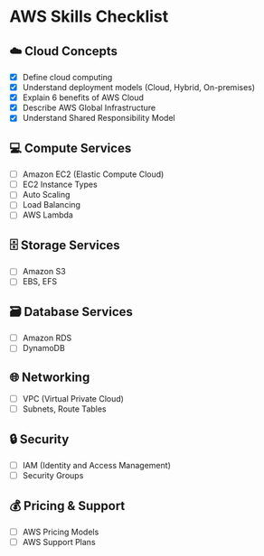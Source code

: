 # AWS Skills Checklist

## ☁️ Cloud Concepts
- [x] Define cloud computing
- [x] Understand deployment models (Cloud, Hybrid, On-premises)
- [x] Explain 6 benefits of AWS Cloud
- [x] Describe AWS Global Infrastructure
- [x] Understand Shared Responsibility Model

## 💻 Compute Services
- [ ] Amazon EC2 (Elastic Compute Cloud)
- [ ] EC2 Instance Types
- [ ] Auto Scaling
- [ ] Load Balancing
- [ ] AWS Lambda

## 🗄️ Storage Services
- [ ] Amazon S3
- [ ] EBS, EFS

## 🗃️ Database Services  
- [ ] Amazon RDS
- [ ] DynamoDB

## 🌐 Networking
- [ ] VPC (Virtual Private Cloud)
- [ ] Subnets, Route Tables

## 🔒 Security
- [ ] IAM (Identity and Access Management)
- [ ] Security Groups

## 💰 Pricing & Support
- [ ] AWS Pricing Models
- [ ] AWS Support Plans